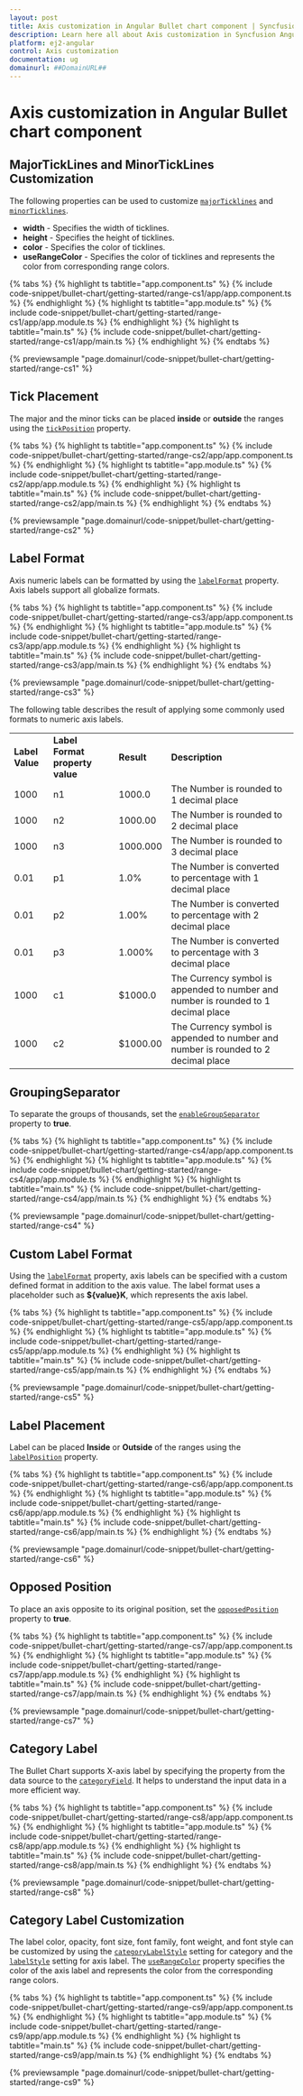```yaml
---
layout: post
title: Axis customization in Angular Bullet chart component | Syncfusion
description: Learn here all about Axis customization in Syncfusion Angular Bullet chart component of Syncfusion Essential JS 2 and more.
platform: ej2-angular
control: Axis customization 
documentation: ug
domainurl: ##DomainURL##
---
```


# Axis customization in Angular Bullet chart component

## MajorTickLines and MinorTickLines Customization

The following properties can be used to customize [`majorTicklines`](https://ej2.syncfusion.com/angular/documentation/api/bullet-chart/#majorticklines) and [`minorTicklines`](https://ej2.syncfusion.com/angular/documentation/api/bullet-chart/#minorticklines).

* **width** - Specifies the width of ticklines.
* **height** - Specifies the height of ticklines.
* **color** - Specifies the color of ticklines.
* **useRangeColor** - Specifies the color of ticklines and represents the color from corresponding range colors.

{% tabs %}
{% highlight ts tabtitle="app.component.ts" %}
{% include code-snippet/bullet-chart/getting-started/range-cs1/app/app.component.ts %}
{% endhighlight %}
{% highlight ts tabtitle="app.module.ts" %}
{% include code-snippet/bullet-chart/getting-started/range-cs1/app/app.module.ts %}
{% endhighlight %}
{% highlight ts tabtitle="main.ts" %}
{% include code-snippet/bullet-chart/getting-started/range-cs1/app/main.ts %}
{% endhighlight %}
{% endtabs %}
  
{% previewsample "page.domainurl/code-snippet/bullet-chart/getting-started/range-cs1" %}

## Tick Placement

The major and the minor ticks can be placed **inside** or **outside** the ranges using the [`tickPosition`](https://ej2.syncfusion.com/angular/documentation/api/bullet-chart/#tickposition) property.

{% tabs %}
{% highlight ts tabtitle="app.component.ts" %}
{% include code-snippet/bullet-chart/getting-started/range-cs2/app/app.component.ts %}
{% endhighlight %}
{% highlight ts tabtitle="app.module.ts" %}
{% include code-snippet/bullet-chart/getting-started/range-cs2/app/app.module.ts %}
{% endhighlight %}
{% highlight ts tabtitle="main.ts" %}
{% include code-snippet/bullet-chart/getting-started/range-cs2/app/main.ts %}
{% endhighlight %}
{% endtabs %}
  
{% previewsample "page.domainurl/code-snippet/bullet-chart/getting-started/range-cs2" %}

## Label Format

Axis numeric labels can be formatted by using the [`labelFormat`](https://ej2.syncfusion.com/angular/documentation/api/bullet-chart/#labelformat) property. Axis labels support all globalize formats.

{% tabs %}
{% highlight ts tabtitle="app.component.ts" %}
{% include code-snippet/bullet-chart/getting-started/range-cs3/app/app.component.ts %}
{% endhighlight %}
{% highlight ts tabtitle="app.module.ts" %}
{% include code-snippet/bullet-chart/getting-started/range-cs3/app/app.module.ts %}
{% endhighlight %}
{% highlight ts tabtitle="main.ts" %}
{% include code-snippet/bullet-chart/getting-started/range-cs3/app/main.ts %}
{% endhighlight %}
{% endtabs %}
  
{% previewsample "page.domainurl/code-snippet/bullet-chart/getting-started/range-cs3" %}

The following table describes the result of applying some commonly used formats to numeric axis labels.

<!-- markdownlint-disable MD033 -->
<table>
<tr>
<td><b>Label Value</b></td>
<td><b>Label Format property value</b></td>
<td><b>Result </b></td>
<td><b>Description </b></td>
</tr>
<tr>
<td>1000</td>
<td>n1</td>
<td>1000.0</td>
<td>The Number is rounded to 1 decimal place</td>
</tr>
<tr>
<td>1000</td>
<td>n2</td>
<td>1000.00</td>
<td>The Number is rounded to 2 decimal place</td>
</tr>
<tr>
<td>1000</td>
<td>n3</td>
<td>1000.000</td>
<td>The Number is rounded to 3 decimal place</td>
</tr>
<tr>
<td>0.01</td>
<td>p1</td>
<td>1.0%</td>
<td>The Number is converted to percentage with 1 decimal place</td>
</tr>
<tr>
<td>0.01</td>
<td>p2</td>
<td>1.00%</td>
<td>The Number is converted to percentage with 2 decimal place</td>
</tr>
<tr>
<td>0.01</td>
<td>p3</td>
<td>1.000%</td>
<td>The Number is converted to percentage with 3 decimal place</td>
</tr>
<tr>
<td>1000</td>
<td>c1</td>
<td>$1000.0</td>
<td>The Currency symbol is appended to number and number is rounded to 1 decimal place</td>
</tr>
<tr>
<td>1000</td>
<td>c2</td>
<td>$1000.00</td>
<td>The Currency symbol is appended to number and number is rounded to 2 decimal place</td>
</tr>
</table>

## GroupingSeparator

To separate the groups of thousands, set the [`enableGroupSeparator`](https://ej2.syncfusion.com/angular/documentation/api/bullet-chart/#enablegroupseparator) property to **true**.

{% tabs %}
{% highlight ts tabtitle="app.component.ts" %}
{% include code-snippet/bullet-chart/getting-started/range-cs4/app/app.component.ts %}
{% endhighlight %}
{% highlight ts tabtitle="app.module.ts" %}
{% include code-snippet/bullet-chart/getting-started/range-cs4/app/app.module.ts %}
{% endhighlight %}
{% highlight ts tabtitle="main.ts" %}
{% include code-snippet/bullet-chart/getting-started/range-cs4/app/main.ts %}
{% endhighlight %}
{% endtabs %}
  
{% previewsample "page.domainurl/code-snippet/bullet-chart/getting-started/range-cs4" %}

## Custom Label Format

Using the [`labelFormat`](https://ej2.syncfusion.com/angular/documentation/api/bullet-chart/#labelformat) property, axis labels can be specified with a custom defined format in addition to the axis value. The label format uses a placeholder such as **${value}K**, which represents the axis label.

{% tabs %}
{% highlight ts tabtitle="app.component.ts" %}
{% include code-snippet/bullet-chart/getting-started/range-cs5/app/app.component.ts %}
{% endhighlight %}
{% highlight ts tabtitle="app.module.ts" %}
{% include code-snippet/bullet-chart/getting-started/range-cs5/app/app.module.ts %}
{% endhighlight %}
{% highlight ts tabtitle="main.ts" %}
{% include code-snippet/bullet-chart/getting-started/range-cs5/app/main.ts %}
{% endhighlight %}
{% endtabs %}
  
{% previewsample "page.domainurl/code-snippet/bullet-chart/getting-started/range-cs5" %}

## Label Placement

Label can be placed **Inside** or **Outside** of the ranges using the [`labelPosition`](https://ej2.syncfusion.com/angular/documentation/api/bullet-chart/#labelposition) property.

{% tabs %}
{% highlight ts tabtitle="app.component.ts" %}
{% include code-snippet/bullet-chart/getting-started/range-cs6/app/app.component.ts %}
{% endhighlight %}
{% highlight ts tabtitle="app.module.ts" %}
{% include code-snippet/bullet-chart/getting-started/range-cs6/app/app.module.ts %}
{% endhighlight %}
{% highlight ts tabtitle="main.ts" %}
{% include code-snippet/bullet-chart/getting-started/range-cs6/app/main.ts %}
{% endhighlight %}
{% endtabs %}
  
{% previewsample "page.domainurl/code-snippet/bullet-chart/getting-started/range-cs6" %}

## Opposed Position

To place an axis opposite to its original position, set the [`opposedPosition`](https://ej2.syncfusion.com/angular/documentation/api/bullet-chart/#opposedposition) property to **true**.

{% tabs %}
{% highlight ts tabtitle="app.component.ts" %}
{% include code-snippet/bullet-chart/getting-started/range-cs7/app/app.component.ts %}
{% endhighlight %}
{% highlight ts tabtitle="app.module.ts" %}
{% include code-snippet/bullet-chart/getting-started/range-cs7/app/app.module.ts %}
{% endhighlight %}
{% highlight ts tabtitle="main.ts" %}
{% include code-snippet/bullet-chart/getting-started/range-cs7/app/main.ts %}
{% endhighlight %}
{% endtabs %}
  
{% previewsample "page.domainurl/code-snippet/bullet-chart/getting-started/range-cs7" %}

## Category Label

The Bullet Chart supports X-axis label by specifying the property from the data source to the [`categoryField`](https://ej2.syncfusion.com/angular/documentation/api/bullet-chart/#categoryfield). It helps to understand the input data in a more efficient way.

{% tabs %}
{% highlight ts tabtitle="app.component.ts" %}
{% include code-snippet/bullet-chart/getting-started/range-cs8/app/app.component.ts %}
{% endhighlight %}
{% highlight ts tabtitle="app.module.ts" %}
{% include code-snippet/bullet-chart/getting-started/range-cs8/app/app.module.ts %}
{% endhighlight %}
{% highlight ts tabtitle="main.ts" %}
{% include code-snippet/bullet-chart/getting-started/range-cs8/app/main.ts %}
{% endhighlight %}
{% endtabs %}
  
{% previewsample "page.domainurl/code-snippet/bullet-chart/getting-started/range-cs8" %}

## Category Label Customization

The label color, opacity, font size, font family, font weight, and font style can be customized by using the [`categoryLabelStyle`](https://ej2.syncfusion.com/angular/documentation/api/bullet-chart/#categorylabelstyle) setting for category and the [`labelStyle`](https://ej2.syncfusion.com/angular/documentation/api/bullet-chart/#labelstyle) setting for axis label. The [`useRangeColor`](https://ej2.syncfusion.com/angular/documentation/api/bullet-chart/bulletLabelStyleModel/#userangecolor) property specifies the color of the axis label and represents the color from the corresponding range colors.

{% tabs %}
{% highlight ts tabtitle="app.component.ts" %}
{% include code-snippet/bullet-chart/getting-started/range-cs9/app/app.component.ts %}
{% endhighlight %}
{% highlight ts tabtitle="app.module.ts" %}
{% include code-snippet/bullet-chart/getting-started/range-cs9/app/app.module.ts %}
{% endhighlight %}
{% highlight ts tabtitle="main.ts" %}
{% include code-snippet/bullet-chart/getting-started/range-cs9/app/main.ts %}
{% endhighlight %}
{% endtabs %}
  
{% previewsample "page.domainurl/code-snippet/bullet-chart/getting-started/range-cs9" %}